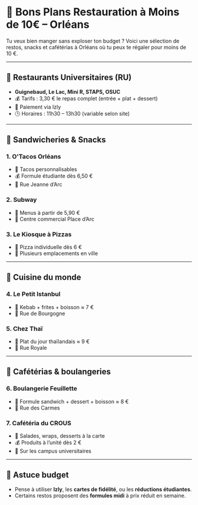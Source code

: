# 🥪 Bons Plans Restauration à Moins de 10€ – Orléans

Tu veux bien manger sans exploser ton budget ? Voici une sélection de restos, snacks et cafétérias à Orléans où tu peux te régaler pour moins de 10 €.

---

## 🍛 Restaurants Universitaires (RU)
- **Guignebaud, Le Lac, Mini R, STAPS, OSUC**
- 💰 Tarifs : 3,30 € le repas complet (entrée + plat + dessert)
- 📱 Paiement via Izly
- 🕒 Horaires : 11h30 – 13h30 (variable selon site)

---

## 🥙 Sandwicheries & Snacks
### 1. **O'Tacos Orléans**
- 🌯 Tacos personnalisables
- 💰 Formule étudiante dès 6,50 €
- 📍 Rue Jeanne d’Arc

### 2. **Subway**
- 🥪 Menus à partir de 5,90 €
- 📍 Centre commercial Place d’Arc

### 3. **Le Kiosque à Pizzas**
- 🍕 Pizza individuelle dès 6 €
- 📍 Plusieurs emplacements en ville

---

## 🍜 Cuisine du monde
### 4. **Le Petit Istanbul**
- 🥙 Kebab + frites + boisson ≈ 7 €
- 📍 Rue de Bourgogne

### 5. **Chez Thaï**
- 🍛 Plat du jour thaïlandais ≈ 9 €
- 📍 Rue Royale

---

## 🥗 Cafétérias & boulangeries
### 6. **Boulangerie Feuillette**
- 🥖 Formule sandwich + dessert + boisson ≈ 8 €
- 📍 Rue des Carmes

### 7. **Cafétéria du CROUS**
- 🥗 Salades, wraps, desserts à la carte
- 💰 Produits à l’unité dès 2 €
- 📍 Sur les campus universitaires

---

## 🧃 Astuce budget
- Pense à utiliser **Izly**, les **cartes de fidélité**, ou les **réductions étudiantes**.
- Certains restos proposent des **formules midi** à prix réduit en semaine.

